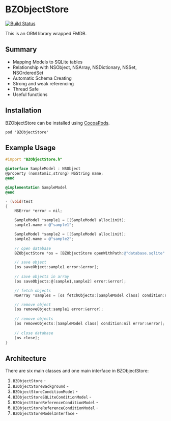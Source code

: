BZObjectStore
=============
[![Build Status](https://travis-ci.org/expensivegasprices/BZObjectStore.svg)](https://travis-ci.org/expensivegasprices/BZObjectStore)

This is an ORM library wrapped FMDB.

## Summary
- Mapping Models to SQLite tables
- Relationship with NSObject, NSArray, NSDictionary, NSSet, NSOrderedSet
- Automatic Schema Creating
- Strong and weak referencing
- Thread Safe
- Useful functions

## Installation
BZObjectStore can be installed using [CocoaPods](http://cocoapods.org/).
```
pod 'BZObjectStore'
```

## Example Usage
``` objective-c
#import "BZObjectStore.h"

@interface SampleModel : NSObject
@property (nonatomic,strong) NSString name;
@end

@implementation SampleModel
@end

- (void)test
{
    NSError *error = nil;

    SampleModel *sample1 = [[SampleModel alloc]init];
    sample1.name = @"sample1";

    SampleModel *sample2 = [[SampleModel alloc]init];
    sample2.name = @"sample2";
    
    // open database
    BZObjectStore *os = [BZObjectStore openWithPath:@"database.sqlite" error:&error];

    // save object
    [os saveObject:sample1 error:&error];
    
    // save objects in array
    [os saveObjects:@[sample1,sample2] error:&error];

    // fetch objects
    NSArray *samples = [os fetchObjects:[SampleModel class] condition:nil error:&error];

    // remove object
    [os removeObject:sample1 error:&error];
    
    // remove objects
    [os removeObjects:[SampleModel class] condition:nil error:&error];
    
    // close database
    [os close];
}
```

## Architecture
There are six main classes and one main interface in BZObjectStore:

1. `BZObjectStore` - 
2. `BZObjectStoreBackground` - 
3. `BZObjectStoreConditionModel` - 
4. `BZObjectStoreSQLiteConditionModel` - 
5. `BZObjectStoreReferenceConditionModel` - 
6. `BZObjectStoreReferenceConditionModel` - 
7. `BZObjectStoreModelInterface` - 
